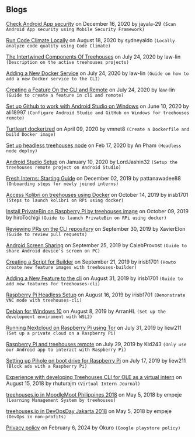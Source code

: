 ## Blogs

[Check Android App security](20201216-securityscan.md) on December 16, 2020 by jayala-29 `(Scan Android App security using Mobile Security Framework)`

[Run Code Climate Locally](20200818-localcodeclimate.md) on August 18, 2020 by sydneyaldo `(Locally analyze code quality using Code Climate)`

[The Intertwined Components Of Treehouses](20200724-treehousescomponents.md) on July 24, 2020 by law-lin `(Description on the active treehouses projects)`

[Adding a New Docker Service](20200724-newdockerservice.md) on July 24, 2020 by law-lin `(Guide on how to add a new Docker service to the CLI)`

[Creating a Feature On the CLI and Remote](20200724-cliandremote.md) on July 24, 2020 by law-lin `(Guide to create a feature in cli and remote)`

[Set up Github to work with Android Studio on Windows](20200610-githubandroidstudiowindows.md) on June 10, 2020 by ali18997 `(Configure Android Studio and GitHub on Windows for treehouses remote)`

[Turtleart dockerized](20200408-dockerfile.md) on April 09, 2020 by vmnet8 `(Create a Dockerfile and build Docker image)`

[Set up headless treehouses node](20200217-headlessrpi.md) on Feb 17, 2020 by An Pham `(Headless node deploy)`

[Android Studio Setup](20200110-androidstudiosetup.md) on January 10, 2020 by LordJashin32 `(Setup the treehouses remote project on Android Studio)`

[Fresh Interns: Starting Guide](20191202-blogfornewintern.md) on December 02, 2019 by pattanawadee88 `(Onboarding steps for newly joined interns)`

[Access Kolibri on treehouses using Docker](20191014-kolibri.md) on October 14, 2019 by irisb1701 `(Steps to launch kolibri on RPi using docker)`

[Install PrivateBin on Raspberry Pi by treehouses image](20191009-private-bin.md) on October 09, 2019 by hiroTochigi `(Guide to launch PrivateBin on RPi using docker)`

[Reviewing PRs on the CLI repository](20190930-reviewprs.md) on September 30, 2019 by XavierElon `(Guide to review pull requests)`

[Android Screen Sharing](20190925-mobilescreenshare.md) on September 25, 2019 by CalebProvost `(Guide to share Android device's screen on PC)`

[Creating a Script for Builder](20190921-builder.md) on September 21, 2019 by irisb1701 `(Howto create new feature images with treehouses-builder)`

[Adding a New Feature to the cli](20190831-newfeature.md) on August 31, 2019 by irisb1701 `(Guide to add new features for treehouses-cli)`

[Raspberry Pi Headless Setup](20190816-headless.md) on August 16, 2019 by irisb1701 `(Demonstrate VNC mode with treehouses-cli)`

[Debian for Windows 10](20190808-debianforwindows.md) on August 8, 2019 by ArranHL `(Set up the development enviroment with WSL2)`

[Running Nextcloud on Raspberry Pi using Tor](20190731-nextcloud-tor.md) on July 31, 2019 by liew211 `(Set up a private cloud on a Raspberry Pi)`

[Raspberry Pi and treehouses remote](20190729-rpiandtreehousesremote.md) on July 29, 2019 by Kid243 `(Only use our Android app to interact with Raspberry Pi)`

[Setting up Pihole on boot drive for Raspberry Pi](20190717-pihole.md) on July 17, 2019 by liew211 `(Block ads with a Raspberry Pi)`

[Experience with developing Treehouses CLI for OLE as a virtual intern](20180815-CLIVIexp.md) on August 15, 2018 by rhuturajm `(Virtual Intern Journal)`

[treehouses.io in MoodleMoot Philippines 2018](20180505-moodlemootph18.md) on May 5, 2018 by empeje `(Learning Management System by treehouses)`

[treehouses.io in DevOpsDay Jakarta 2018](20180505-devopsdayjkt18.md) on May 5, 2018 by empeje `(DevOps in non-profits)`

[Privacy policy](20240206-privacypolicy.md) on February 6, 2024 by Okuro `(Google playstore policy)`